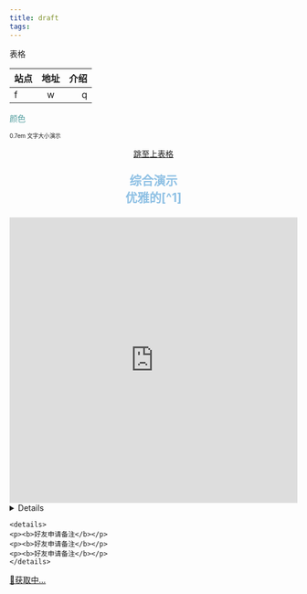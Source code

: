 ```yaml
---
title: draft
tags:
---
```

<a id="demo">表格</a>

| 站点 | 地址  | 介绍 |
| ---- | :---: | ---: |
| f    |   w   |    q |

<span style="color:#519D9E; ">颜色</span>

<span style="font-size:0.7em;">0.7em 文字大小演示</span>

<a href="#demo"><p style="text-align:center">跳至上表格</p></a>

<p style="text-align:center;color:#8EC0E4;font-size:1.5em;font-weight:bold;">
综合演示
</br>
优雅的[^1]
</p>

[^1]:优雅的脚注

<iframe src="https://cheektan.github.io/" width="100%" height="500" name="topFrame"  resize="no" scrolling="yes" frameborder="0" id="topFrame"></iframe>

<details>
```
<p><b>好友申请备注</b></p>
<p><b>好友申请备注</b></p>
<p><b>好友申请备注</b></p>
```
</details>

```
<details>
<p><b>好友申请备注</b></p>
<p><b>好友申请备注</b></p>
<p><b>好友申请备注</b></p>
</details>
```
<p><a id="rainbow" href=''>🌈获取中...</a></p>
<script>
fetch('https://api.eatrice.top/')
  .then(response => response.json())
  .then(data => {
      var rainbow = document.getElementById('rainbow');
      rainbow.innerHTML = data.Content;
      rainbow.href = "https://rainbow.eatrice.top/?ID=" + data.ID;
  })
    .catch(console.error)
</script>